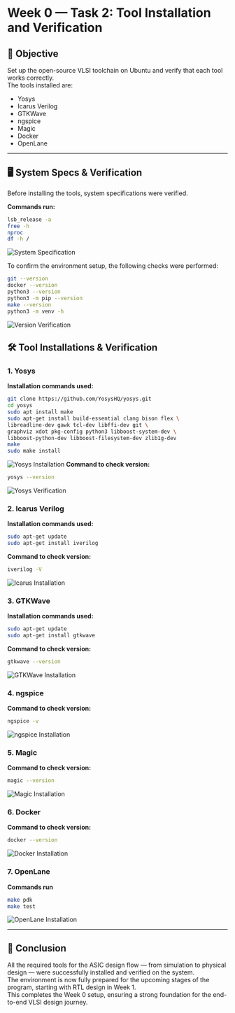 # Week 0 — Task 2: Tool Installation and Verification

## 🎯 Objective
Set up the open-source VLSI toolchain on Ubuntu and verify that each tool works correctly.  
The tools installed are:
- Yosys
- Icarus Verilog
- GTKWave
- ngspice
- Magic
- Docker
- OpenLane

---
## 🖥️ System Specs & Verification

Before installing the tools, system specifications were verified.

**Commands run:**
```bash
lsb_release -a
free -h
nproc
df -h /
```
![System Specification](screenshots/specs.png)

To confirm the environment setup, the following checks were performed:
```bash
git --version
docker --version
python3 --version
python3 -m pip --version
make --version
python3 -m venv -h
```
![Version Verification](screenshots/version_verification.png)

## 🛠️ Tool Installations & Verification

### 1. Yosys
**Installation commands used:**
```bash
git clone https://github.com/YosysHQ/yosys.git
cd yosys
sudo apt install make
sudo apt-get install build-essential clang bison flex \
libreadline-dev gawk tcl-dev libffi-dev git \
graphviz xdot pkg-config python3 libboost-system-dev \
libboost-python-dev libboost-filesystem-dev zlib1g-dev
make
sudo make install
```
![Yosys Installation](screenshots/yosys_license.png)
**Command to check version:**
```bash
yosys --version
```
![Yosys Verification](screenshots/yosys_installation.png)

### 2. Icarus Verilog
**Installation commands used:**
```bash
sudo apt-get update
sudo apt-get install iverilog
```
**Command to check version:**
```bash
iverilog -V
```
![Icarus Installation](screenshots/iverilog_installation.png)

### 3. GTKWave
**Installation commands used:**
```bash
sudo apt-get update
sudo apt-get install gtkwave
```
**Command to check version:**
```bash
gtkwave --version
```
![GTKWave Installation](screenshots/gtkwave_installation.png)

### 4. ngspice
**Command to check version:**
```bash
ngspice -v
```
![ngspice Installation](screenshots/ngspice_installation.png)

### 5. Magic
**Command to check version:**
```bash
magic --version
```
![Magic Installation](screenshots/magic_installation.png)

### 6. Docker
**Command to check version:**
```bash
docker --version
```
![Docker Installation](screenshots/docker_installation.png)

### 7. OpenLane
**Commands run**
```bash
make pdk
make test
```
![OpenLane Installation](screenshots/openlane_installation.png)

---

## 📌 Conclusion

All the required tools for the ASIC design flow — from simulation to physical design — were successfully installed and verified on the system.  
The environment is now fully prepared for the upcoming stages of the program, starting with RTL design in Week 1.  
This completes the Week 0 setup, ensuring a strong foundation for the end-to-end VLSI design journey.

